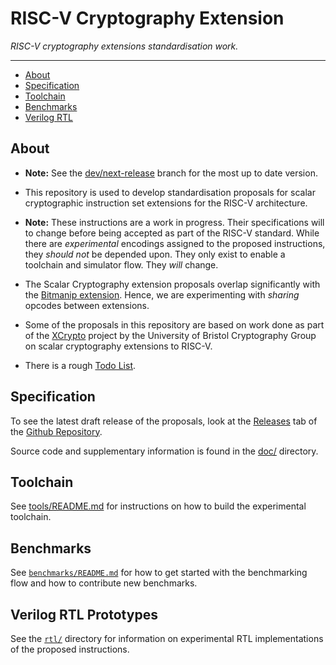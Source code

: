 
# RISC-V Cryptography Extension

*RISC-V cryptography extensions standardisation work.*

---

- [About](#About)
- [Specification](#Specification)
- [Toolchain](#Toolchain)
- [Benchmarks](#Benchmarks)
- [Verilog RTL](#Verilog-RTL-Prototypes)

## About

- **Note:** See the
   [dev/next-release](https://github.com/scarv/riscv-crypto/tree/dev/next-release)
   branch for the most up to date version.

- This repository is used to develop standardisation proposals for
  scalar cryptographic instruction set extensions for the RISC-V
  architecture.

- **Note:** These instructions are a work in progress. Their specifications
  will to change before being accepted as part of the RISC-V standard.  While
  there are *experimental* encodings assigned to the proposed instructions,
  they *should not* be depended upon.  They only exist to enable a toolchain
  and simulator flow.  They *will* change.

- The Scalar Cryptography extension proposals overlap significantly
  with the [Bitmanip extension](https://github.com/riscv/riscv-bitmanip).
  Hence, we are experimenting with *sharing* opcodes between extensions.

- Some of the proposals in this repository are based on work done as part of
  the [XCrypto](https://github.com/scarv/xcrypto) project by the University
  of Bristol Cryptography Group on scalar cryptography extensions
  to RISC-V.

- There is a rough [Todo List](todo.md).

## Specification

To see the latest draft release of the proposals, look at the
[Releases](https://github.com/scarv/riscv-crypto/releases) tab of
the [Github Repository](https://github.com/scarv/riscv-crypto).

Source code and supplementary information is found in the
[doc/](doc/README.md) directory.

## Toolchain

See [tools/README.md](tools/README.md) for instructions on how to
build the experimental toolchain.

## Benchmarks

See [`benchmarks/README.md`](benchmarks/README.md) for how to
get started with the benchmarking flow and how to contribute new
benchmarks.

## Verilog RTL Prototypes

See the [`rtl/`](rtl/) directory for information on experimental
RTL implementations of the proposed instructions.


